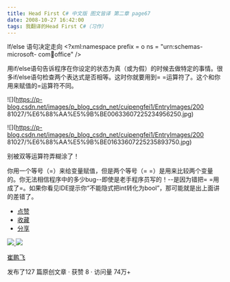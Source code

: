 ```yaml
---
title: Head First C# 中文版 图文皆译 第二章 page67
date: 2008-10-27 16:42:00
tags: 我翻译的Head First C#（习作）
---
```

If/else  语句决定走向  <?xml:namespace prefix = o ns = "urn:schemas-microsoft-
com:office:office" />

用if/else语句告诉程序在你设定的状态为真（或为假）的时候去做特定的事情。很多if/else语句检查两个表达式是否相等。这时你就要用到=
=运算符了。这个和你用来赋值的=运算符不同。

![](https://p-blog.csdn.net/images/p_blog_csdn_net/cuipengfei1/EntryImages/200
81027/%E6%88%AA%E5%9B%BE00633607225234956250.jpg)

![](https://p-blog.csdn.net/images/p_blog_csdn_net/cuipengfei1/EntryImages/200
81027/%E6%88%AA%E5%9B%BE01633607225235893750.jpg)

别被双等运算符弄糊涂了！

你用一个等号（=）来给变量赋值，但是两个等号（= =）是用来比较两个变量的。你无法相信程序中的多少bug--即使是老手程序员写的！--是因为错把=
=用成了=。如果你看见IDE提示你“不能隐式把int转化为bool”，那可能就是出上面讲的差错了。

  * [ 点赞  ](javascript:;)
  * [ 收藏  ](javascript:;)
  * [ 分享 ](javascript:;)

[ ![](https://profile.csdnimg.cn/5/2/5/3_cuipengfei1)
![](https://g.csdnimg.cn/static/user-reg-year/1x/11.png)
](https://blog.csdn.net/cuipengfei1)

[ 崔鹏飞 ](https://blog.csdn.net/cuipengfei1)

发布了127 篇原创文章  ·  获赞 8  ·  访问量 74万+

